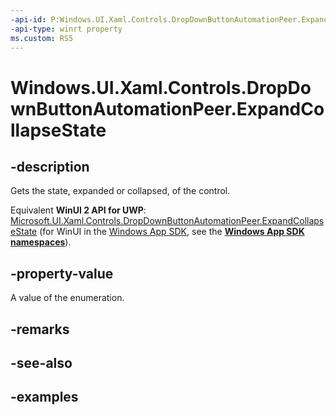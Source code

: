 ```yaml
---
-api-id: P:Windows.UI.Xaml.Controls.DropDownButtonAutomationPeer.ExpandCollapseState
-api-type: winrt property
ms.custom: RS5
---
```


<!-- Property syntax.
public ExpandCollapseState ExpandCollapseState { get; }
-->

# Windows.UI.Xaml.Controls.DropDownButtonAutomationPeer.ExpandCollapseState

## -description

Gets the state, expanded or collapsed, of the control.

Equivalent **WinUI 2 API for UWP**: [Microsoft.UI.Xaml.Controls.DropDownButtonAutomationPeer.ExpandCollapseState](/windows/winui/api/microsoft.ui.xaml.controls.dropdownbuttonautomationpeer.expandcollapsestate) (for WinUI in the [Windows App SDK](/windows/apps/windows-app-sdk/), see the **[Windows App SDK namespaces](/windows/windows-app-sdk/api/winrt/)**).

## -property-value

A value of the enumeration.

## -remarks

## -see-also

## -examples

